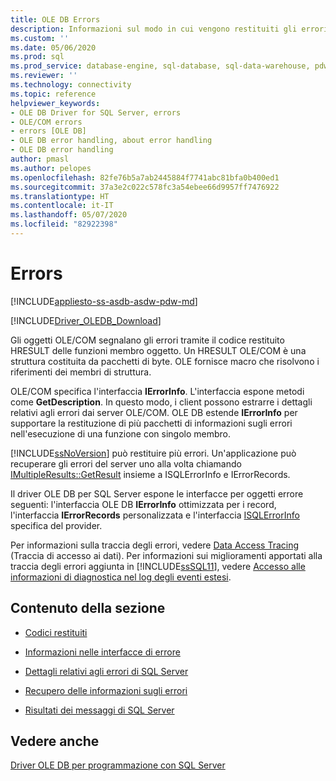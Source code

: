 ```yaml
---
title: OLE DB Errors
description: Informazioni sul modo in cui vengono restituiti gli errori in OLE DB Driver per SQL Server e su come è possibile ottenere informazioni su di essi.
ms.custom: ''
ms.date: 05/06/2020
ms.prod: sql
ms.prod_service: database-engine, sql-database, sql-data-warehouse, pdw
ms.reviewer: ''
ms.technology: connectivity
ms.topic: reference
helpviewer_keywords:
- OLE DB Driver for SQL Server, errors
- OLE/COM errors
- errors [OLE DB]
- OLE DB error handling, about error handling
- OLE DB error handling
author: pmasl
ms.author: pelopes
ms.openlocfilehash: 82fe76b5a7ab2445884f7741abc81bfa0b400ed1
ms.sourcegitcommit: 37a3e2c022c578fc3a54ebee66d9957ff7476922
ms.translationtype: HT
ms.contentlocale: it-IT
ms.lasthandoff: 05/07/2020
ms.locfileid: "82922398"
---
```

# <a name="errors"></a>Errors
[!INCLUDE[appliesto-ss-asdb-asdw-pdw-md](../../../includes/appliesto-ss-asdb-asdw-pdw-md.md)]

[!INCLUDE[Driver_OLEDB_Download](../../../includes/driver_oledb_download.md)]

  Gli oggetti OLE/COM segnalano gli errori tramite il codice restituito HRESULT delle funzioni membro oggetto. Un HRESULT OLE/COM è una struttura costituita da pacchetti di byte. OLE fornisce macro che risolvono i riferimenti dei membri di struttura.  
  
 OLE/COM specifica l'interfaccia **IErrorInfo**. L'interfaccia espone metodi come **GetDescription**. In questo modo, i client possono estrarre i dettagli relativi agli errori dai server OLE/COM. OLE DB estende **IErrorInfo** per supportare la restituzione di più pacchetti di informazioni sugli errori nell'esecuzione di una funzione con singolo membro.  
  
 [!INCLUDE[ssNoVersion](../../../includes/ssnoversion-md.md)] può restituire più errori. Un'applicazione può recuperare gli errori del server uno alla volta chiamando [IMultipleResults::GetResult](https://go.microsoft.com/fwlink/?LinkId=129630) insieme a ISQLErrorInfo e IErrorRecords.  
  
 Il driver OLE DB per SQL Server espone le interfacce per oggetti errore seguenti: l'interfaccia OLE DB **IErrorInfo** ottimizzata per i record, l'interfaccia **IErrorRecords** personalizzata e l'interfaccia [ISQLErrorInfo](https://msdn.microsoft.com/library/a8323b5c-686a-4235-a8d2-bda43617b3a1) specifica del provider.  
  
 Per informazioni sulla traccia degli errori, vedere [Data Access Tracing](https://go.microsoft.com/fwlink/?LinkId=125805) (Traccia di accesso ai dati). Per informazioni sui miglioramenti apportati alla traccia degli errori aggiunta in [!INCLUDE[ssSQL11](../../../includes/sssql11-md.md)], vedere [Accesso alle informazioni di diagnostica nel log degli eventi estesi](../../oledb/features/accessing-diagnostic-information-in-the-extended-events-log.md).  
  
## <a name="in-this-section"></a>Contenuto della sezione  
  
-   [Codici restituiti](../../oledb/ole-db-errors/return-codes.md)  
  
-   [Informazioni nelle interfacce di errore](../../oledb/ole-db-errors/information-in-error-interfaces.md)  
  
-   [Dettagli relativi agli errori di SQL Server](../../oledb/ole-db-errors/sql-server-error-detail.md)  
  
-   [Recupero delle informazioni sugli errori](../../oledb/ole-db-errors/retrieving-error-information.md)  
  
-   [Risultati dei messaggi di SQL Server](../../oledb/ole-db-errors/sql-server-message-results.md)  
  
## <a name="see-also"></a>Vedere anche  
 [Driver OLE DB per programmazione con SQL Server](../../oledb/ole-db/oledb-driver-for-sql-server-programming.md)  
  
  
